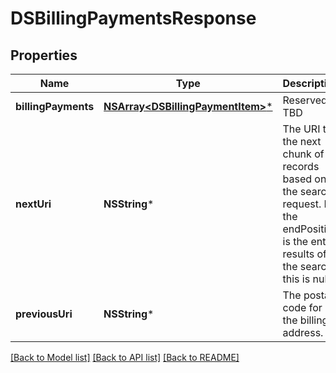 # DSBillingPaymentsResponse

## Properties
Name | Type | Description | Notes
------------ | ------------- | ------------- | -------------
**billingPayments** | [**NSArray&lt;DSBillingPaymentItem&gt;***](DSBillingPaymentItem.md) | Reserved: TBD | [optional] 
**nextUri** | **NSString*** | The URI to the next chunk of records based on the search request. If the endPosition is the entire results of the search, this is null.  | [optional] 
**previousUri** | **NSString*** | The postal code for the billing address. | [optional] 

[[Back to Model list]](../README.md#documentation-for-models) [[Back to API list]](../README.md#documentation-for-api-endpoints) [[Back to README]](../README.md)


